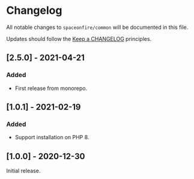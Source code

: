 # Changelog

All notable changes to `spaceonfire/common` will be documented in this file.

Updates should follow the [Keep a CHANGELOG](http://keepachangelog.com/) principles.

## [2.5.0] - 2021-04-21

### Added

-   First release from monorepo.

## [1.0.1] - 2021-02-19

### Added

-   Support installation on PHP 8.

## [1.0.0] - 2020-12-30

Initial release.
